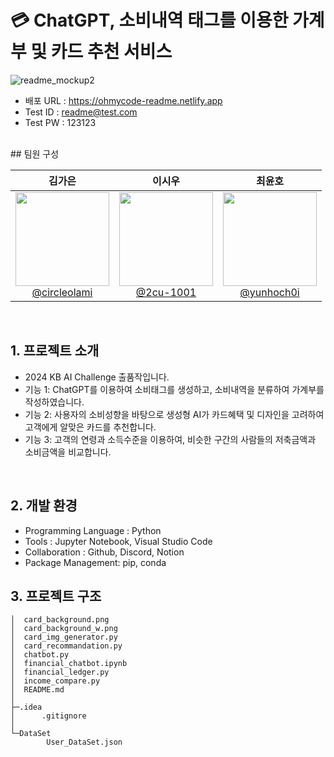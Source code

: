 # 💳 ChatGPT, 소비내역 태그를 이용한 가계부 및 카드 추천 서비스

![readme_mockup2](https://user-images.githubusercontent.com/112460466/210706312-6a44b60d-a42e-4210-b334-9e5983f70fb3.png)

- 배포 URL : https://ohmycode-readme.netlify.app
- Test ID : readme@test.com
- Test PW : 123123

<br>
## 팀원 구성

<div align="center">

|                                                                 **김가은**                                                                  |                                                              **이시우**                                                               |                                                               **최윤호**                                                                |
| :-----------------------------------------------------------------------------------------------------------------------------------------: | :-----------------------------------------------------------------------------------------------------------------------------------: | :-------------------------------------------------------------------------------------------------------------------------------------: |
| [<img src="https://avatars.githubusercontent.com/u/100764111?v=4" height=150 width=150> <br/> @circleolami](https://github.com/circleolami) | [<img src="https://avatars.githubusercontent.com/u/137245969?v=4" height=150 width=150> <br/> @2cu-1001](https://github.com/2cu-1001) | [<img src="https://avatars.githubusercontent.com/u/151824752?v=4" height=150 width=150> <br/> @yunhoch0i](https://github.com/yunhoch0i) |

</div>

<br>

## 1. 프로젝트 소개

- 2024 KB AI Challenge 출품작입니다.
- 기능 1: ChatGPT를 이용하여 소비태그를 생성하고, 소비내역을 분류하여 가계부를 작성하였습니다.
- 기능 2: 사용자의 소비성향을 바탕으로 생성형 AI가 카드혜택 및 디자인을 고려하여 고객에게 알맞은 카드를 추천합니다.
- 기능 3: 고객의 연령과 소득수준을 이용하여, 비슷한 구간의 사람들의 저축금액과 소비금액을 비교합니다.

<br>

## 2. 개발 환경

- Programming Language : Python
- Tools : Jupyter Notebook, Visual Studio Code
- Collaboration : Github, Discord, Notion
- Package Management: pip, conda
  <br>

## 3. 프로젝트 구조

```
│  card_background.png
│  card_background_w.png
│  card_img_generator.py
│  card_recommandation.py
│  chatbot.py
│  financial_chatbot.ipynb
│  financial_ledger.py
│  income_compare.py
│  README.md
│
├─.idea
│      .gitignore
│
└─DataSet
        User_DataSet.json
```

<br>
